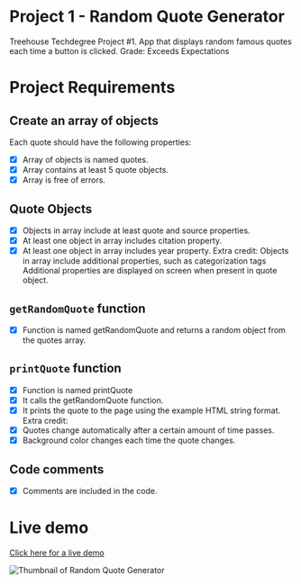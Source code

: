 # Project 1 - Random Quote Generator
Treehouse Techdegree Project #1. App that displays random famous quotes each time a button is clicked.
Grade: Exceeds Expectations

Project Requirements
====================

## Create an array of objects
Each quote should have the following properties:
- [x] Array of objects is named quotes. 
- [x] Array contains at least 5 quote objects. 
- [x] Array is free of errors.

## Quote Objects
- [x] Objects in array include at least quote and source properties.
- [x] At least one object in array includes citation property.
- [x] At least one object in array includes year property.
Extra credit:
Objects in array include additional properties, such as categorization tags
Additional properties are displayed on screen when present in quote object.

## `getRandomQuote` function
- [x] Function is named getRandomQuote and returns a random object from the quotes array.

## `printQuote` function
- [x] Function is named printQuote
- [x] It calls the getRandomQuote function.
- [x] It prints the quote to the page using the example HTML string format.
Extra credit:
- [x] Quotes change automatically after a certain amount of time passes.
- [x] Background color changes each time the quote changes.

## Code comments
- [x] Comments are included in the code.

# Live demo
[Click here for a live demo](https://dirkverest.com/portfolio/tdp-1-random-quote-generator/)

![Thumbnail of Random Quote Generator](https://dirkverest.com/portfolio/tdp-1-random-quote-generator/thumbnail.jpg)
